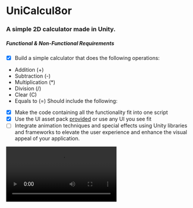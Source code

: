 # UniCalcul8or
### A simple 2D calculator made in Unity.

##### Functional & Non-Functional Requirements
- [x] Build a simple calculator that does the following operations:
 - Addition (+)
 - Subtraction (-)
 - Multiplication (*)
 - Division (/)
 - Clear (C)
 - Equals to (=)
Should include the following:
- [x] Make the code containing all the functionality fit into one script
- [x] Use the UI asset pack [provided](https://www.google.com/url?q=https://assetstore.unity.com/packages/2d/gui/extra-clean-ui-138812%23content&sa=D&source=editors&ust=1673278065913742&usg=AOvVaw0-CwN7tKEh0JiN31-UQ8dz) or use any UI you see fit
- [ ] Integrate animation techniques and special effects using Unity libraries and frameworks to elevate the user experience and enhance the visual appeal of your application.

![Video](https://github.com/Detective-Khalifah/UniCalcul8or/blob/main/calculator_movie_001.mp4)
